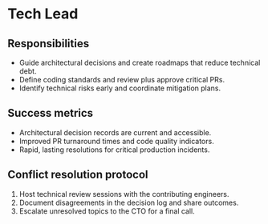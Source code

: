 # Tech Lead

## Responsibilities
- Guide architectural decisions and create roadmaps that reduce technical debt.
- Define coding standards and review plus approve critical PRs.
- Identify technical risks early and coordinate mitigation plans.

## Success metrics
- Architectural decision records are current and accessible.
- Improved PR turnaround times and code quality indicators.
- Rapid, lasting resolutions for critical production incidents.

## Conflict resolution protocol
1. Host technical review sessions with the contributing engineers.
2. Document disagreements in the decision log and share outcomes.
3. Escalate unresolved topics to the CTO for a final call.
